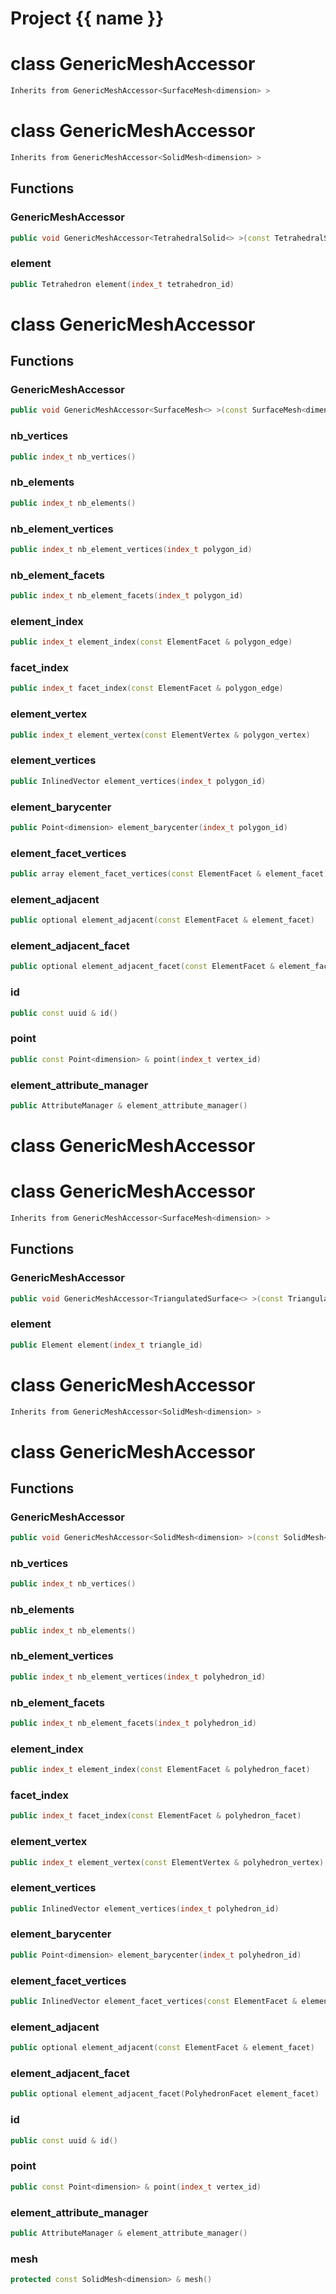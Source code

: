 <script setup>
import {useRoute} from 'vitepress'
const {path} = useRoute()
const tokens = path.split('/')
const words = tokens[2].split('-');
for (let i = 0; i < words.length; i++) {
    words[i] = words[i].charAt(0).toUpperCase() + words[i].slice(1);
    words[i] = words[i].replace('geode', 'Geode')
}
const name = words.join('-');
</script>
# Project {{ name }}

# class GenericMeshAccessor


```cpp
Inherits from GenericMeshAccessor<SurfaceMesh<dimension> >
```



# class GenericMeshAccessor


```cpp
Inherits from GenericMeshAccessor<SolidMesh<dimension> >
```



## Functions

### GenericMeshAccessor

```cpp
public void GenericMeshAccessor<TetrahedralSolid<> >(const TetrahedralSolid<dimension> & mesh)
```


### element

```cpp
public Tetrahedron element(index_t tetrahedron_id)
```




# class GenericMeshAccessor


## Functions

### GenericMeshAccessor

```cpp
public void GenericMeshAccessor<SurfaceMesh<> >(const SurfaceMesh<dimension> & mesh)
```


### nb_vertices

```cpp
public index_t nb_vertices()
```


### nb_elements

```cpp
public index_t nb_elements()
```


### nb_element_vertices

```cpp
public index_t nb_element_vertices(index_t polygon_id)
```


### nb_element_facets

```cpp
public index_t nb_element_facets(index_t polygon_id)
```


### element_index

```cpp
public index_t element_index(const ElementFacet & polygon_edge)
```


### facet_index

```cpp
public index_t facet_index(const ElementFacet & polygon_edge)
```


### element_vertex

```cpp
public index_t element_vertex(const ElementVertex & polygon_vertex)
```


### element_vertices

```cpp
public InlinedVector element_vertices(index_t polygon_id)
```


### element_barycenter

```cpp
public Point<dimension> element_barycenter(index_t polygon_id)
```


### element_facet_vertices

```cpp
public array element_facet_vertices(const ElementFacet & element_facet)
```


### element_adjacent

```cpp
public optional element_adjacent(const ElementFacet & element_facet)
```


### element_adjacent_facet

```cpp
public optional element_adjacent_facet(const ElementFacet & element_facet)
```


### id

```cpp
public const uuid & id()
```


### point

```cpp
public const Point<dimension> & point(index_t vertex_id)
```


### element_attribute_manager

```cpp
public AttributeManager & element_attribute_manager()
```




# class GenericMeshAccessor

# class GenericMeshAccessor


```cpp
Inherits from GenericMeshAccessor<SurfaceMesh<dimension> >
```



## Functions

### GenericMeshAccessor

```cpp
public void GenericMeshAccessor<TriangulatedSurface<> >(const TriangulatedSurface<dimension> & mesh)
```


### element

```cpp
public Element element(index_t triangle_id)
```




# class GenericMeshAccessor


```cpp
Inherits from GenericMeshAccessor<SolidMesh<dimension> >
```



# class GenericMeshAccessor


## Functions

### GenericMeshAccessor

```cpp
public void GenericMeshAccessor<SolidMesh<dimension> >(const SolidMesh<dimension> & mesh)
```


### nb_vertices

```cpp
public index_t nb_vertices()
```


### nb_elements

```cpp
public index_t nb_elements()
```


### nb_element_vertices

```cpp
public index_t nb_element_vertices(index_t polyhedron_id)
```


### nb_element_facets

```cpp
public index_t nb_element_facets(index_t polyhedron_id)
```


### element_index

```cpp
public index_t element_index(const ElementFacet & polyhedron_facet)
```


### facet_index

```cpp
public index_t facet_index(const ElementFacet & polyhedron_facet)
```


### element_vertex

```cpp
public index_t element_vertex(const ElementVertex & polyhedron_vertex)
```


### element_vertices

```cpp
public InlinedVector element_vertices(index_t polyhedron_id)
```


### element_barycenter

```cpp
public Point<dimension> element_barycenter(index_t polyhedron_id)
```


### element_facet_vertices

```cpp
public InlinedVector element_facet_vertices(const ElementFacet & element_facet)
```


### element_adjacent

```cpp
public optional element_adjacent(const ElementFacet & element_facet)
```


### element_adjacent_facet

```cpp
public optional element_adjacent_facet(PolyhedronFacet element_facet)
```


### id

```cpp
public const uuid & id()
```


### point

```cpp
public const Point<dimension> & point(index_t vertex_id)
```


### element_attribute_manager

```cpp
public AttributeManager & element_attribute_manager()
```


### mesh

```cpp
protected const SolidMesh<dimension> & mesh()
```




